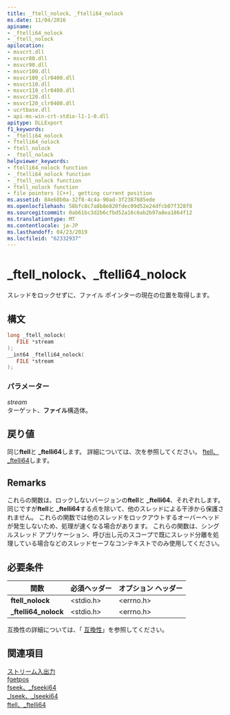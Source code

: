 ```yaml
---
title: _ftell_nolock、_ftelli64_nolock
ms.date: 11/04/2016
apiname:
- _ftelli64_nolock
- _ftell_nolock
apilocation:
- msvcrt.dll
- msvcr80.dll
- msvcr90.dll
- msvcr100.dll
- msvcr100_clr0400.dll
- msvcr110.dll
- msvcr110_clr0400.dll
- msvcr120.dll
- msvcr120_clr0400.dll
- ucrtbase.dll
- api-ms-win-crt-stdio-l1-1-0.dll
apitype: DLLExport
f1_keywords:
- _ftelli64_nolock
- ftelli64_nolock
- ftell_nolock
- _ftell_nolock
helpviewer_keywords:
- ftelli64_nolock function
- _ftelli64_nolock function
- _ftell_nolock function
- ftell_nolock function
- file pointers [C++], getting current position
ms.assetid: 84e68b0a-32f8-4c4a-90ad-3f2387685ede
ms.openlocfilehash: 58bfc8c7a8b8e820fdec09d52e24dfcb07f328f8
ms.sourcegitcommit: 0ab61bc3d2b6cfbd52a16c6ab2b97a8ea1864f12
ms.translationtype: MT
ms.contentlocale: ja-JP
ms.lasthandoff: 04/23/2019
ms.locfileid: "62332937"
---
```

# <a name="ftellnolock-ftelli64nolock"></a>_ftell_nolock、_ftelli64_nolock

スレッドをロックせずに、ファイル ポインターの現在の位置を取得します。

## <a name="syntax"></a>構文

```C
long _ftell_nolock(
   FILE *stream
);
__int64 _ftelli64_nolock(
   FILE *stream
);
```

### <a name="parameters"></a>パラメーター

*stream*<br/>
ターゲット、**ファイル**構造体。

## <a name="return-value"></a>戻り値

同じ**ftell**と **_ftelli64**します。 詳細については、次を参照してください。 [ftell、_ftelli64](ftell-ftelli64.md)します。

## <a name="remarks"></a>Remarks

これらの関数は、ロックしないバージョンの**ftell**と **_ftelli64**、それぞれします。 同じですが**ftell**と **_ftelli64**する点を除いて、他のスレッドによる干渉から保護されません。 これらの関数では他のスレッドをロックアウトするオーバーヘッドが発生しないため、処理が速くなる場合があります。 これらの関数は、シングルスレッド アプリケーション、呼び出し元のスコープで既にスレッド分離を処理している場合などのスレッドセーフなコンテキストでのみ使用してください。

## <a name="requirements"></a>必要条件

|関数|必須ヘッダー|オプション ヘッダー|
|--------------|---------------------|---------------------|
|**ftell_nolock**|\<stdio.h>|\<errno.h>|
|**_ftelli64_nolock**|\<stdio.h>|\<errno.h>|

互換性の詳細については、「 [互換性](../../c-runtime-library/compatibility.md)」を参照してください。

## <a name="see-also"></a>関連項目

[ストリーム入出力](../../c-runtime-library/stream-i-o.md)<br/>
[fgetpos](fgetpos.md)<br/>
[fseek、_fseeki64](fseek-fseeki64.md)<br/>
[_lseek、_lseeki64](lseek-lseeki64.md)<br/>
[ftell、_ftelli64](ftell-ftelli64.md)<br/>
